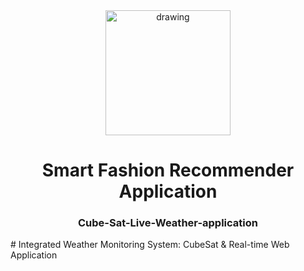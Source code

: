 <div align="center">
<img src="https://images.app.goo.gl/fPQTb8m5zdYxAtTr9"  align="center" alt="drawing" width="200" />
 <h1>Smart Fashion Recommender Application</h1>
 <h3>Cube-Sat-Live-Weather-application</h3>  
  </div>
  # 
Integrated Weather Monitoring System: CubeSat &amp; Real-time Web Application
